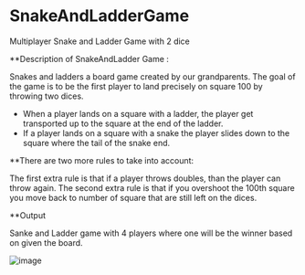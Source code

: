 # SnakeAndLadderGame
Multiplayer Snake and Ladder Game with 2 dice

**Description of SnakeAndLadder Game : 

Snakes and ladders a board game created by our grandparents. The
goal of the game is to be the first player to land precisely on square
100 by throwing two dices.
- When a player lands on a square with a ladder, the player get
transported up to the square at the end of the ladder.
- If a player lands on a square with a snake the player slides down
to the square where the tail of the snake end.

**There are two more rules to take into account:

 The first extra rule is that if a player throws doubles, than
the player can throw again.
 The second extra rule is that if you overshoot the 100th
square you move back to number of square that are still
left on the dices. 

**Output

Sanke and Ladder game with 4
players where one will be the winner based on given the board.


![image](https://user-images.githubusercontent.com/112348417/187093266-67d0e92c-4fd8-47e0-9fb6-fbf7bca36845.png)


